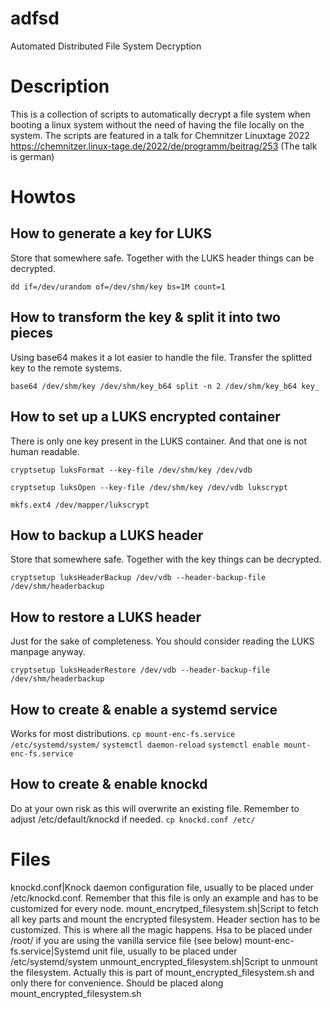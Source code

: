 # adfsd
Automated Distributed File System Decryption

# Description
This is a collection of scripts to automatically decrypt a file system when booting a linux system without the need of having the file locally on the system. The scripts are featured in a talk for Chemnitzer Linuxtage 2022 https://chemnitzer.linux-tage.de/2022/de/programm/beitrag/253 (The talk is german)

# Howtos
## How to generate a key for LUKS
Store that somewhere safe. Together with the LUKS header things can be decrypted.

`dd if=/dev/urandom of=/dev/shm/key bs=1M count=1`

## How to transform the key & split it into two pieces
Using base64 makes it a lot easier to handle the file. Transfer the splitted key to the remote systems.

`base64 /dev/shm/key /dev/shm/key_b64
split -n 2 /dev/shm/key_b64 key_`

## How to set up a LUKS encrypted container
There is only one key present in the LUKS container. And that one is not human readable.

`cryptsetup luksFormat --key-file /dev/shm/key /dev/vdb`

`cryptsetup luksOpen --key-file /dev/shm/key /dev/vdb lukscrypt`

`mkfs.ext4 /dev/mapper/lukscrypt`

## How to backup a LUKS header
Store that somewhere safe. Together with the key things can be decrypted.

`cryptsetup luksHeaderBackup /dev/vdb --header-backup-file /dev/shm/headerbackup`

## How to restore a LUKS header
Just for the sake of completeness. You should consider reading the LUKS manpage anyway.

`cryptsetup luksHeaderRestore /dev/vdb --header-backup-file /dev/shm/headerbackup`

## How to create & enable a systemd service
Works for most distributions.
`cp mount-enc-fs.service /etc/systemd/system/`
`systemctl daemon-reload`
`systemctl enable mount-enc-fs.service`

## How to create & enable knockd
Do at your own risk as this will overwrite an existing file. Remember to adjust /etc/default/knockd if needed.
`cp knockd.conf /etc/`

# Files
knockd.conf|Knock daemon configuration file, usually to be placed under /etc/knockd.conf. Remember that this file is only an example and has to be customized for every node.
mount_encrytped_filesystem.sh|Script to fetch all key parts and mount the encrypted filesystem. Header section has to be customized. This is where all the magic happens. Hsa to be placed under /root/ if you are using the vanilla service file (see below)
mount-enc-fs.service|Systemd unit file, usually to be placed under /etc/systemd/system
unmount_encrypted_filesystem.sh|Script to unmount the filesystem. Actually this is part of mount_encrypted_filesystem.sh and only there for convenience. Should be placed along mount_encrypted_filesystem.sh

